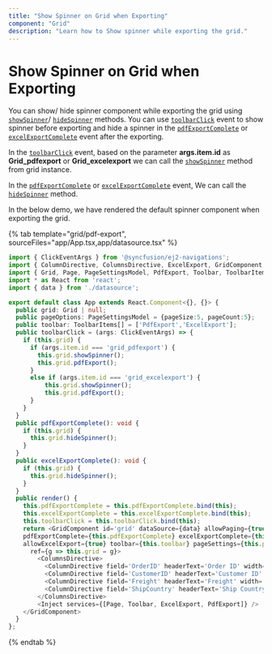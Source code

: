 ```yaml
---
title: "Show Spinner on Grid when Exporting"
component: "Grid"
description: "Learn how to Show spinner while exporting the grid."
---
```


# Show Spinner on Grid when Exporting

You can show/ hide spinner component while exporting the grid using [`showSpinner`](../../api/grid/#showspinner)/ [`hideSpinner`](../../api/grid/#hidespinner) methods. You can use  [`toolbarClick`](../../api/grid/#toolbarclick) event to show spinner before exporting and hide a spinner in the [`pdfExportComplete`](../../api/grid/#pdfexportcomplete) or [`excelExportComplete`](../../api/grid/#excelexportcomplete) event after the exporting.

In the [`toolbarClick`](../../api/grid/#toolbarclick) event, based on the parameter **args.item.id** as **Grid_pdfexport** or **Grid_excelexport** we can call the [`showSpinner`](../../api/grid/#showspinner) method from grid instance.

In the [`pdfExportComplete`](../../api/grid/#pdfexportcomplete) or [`excelExportComplete`](../../api/grid/#excelexportcomplete) event, We can call the [`hideSpinner`](../../api/grid/#hidespinner) method.

In the below demo, we have rendered the default spinner component when exporting the grid.

{% tab template="grid/pdf-export", sourceFiles="app/App.tsx,app/datasource.tsx" %}

```typescript
import { ClickEventArgs } from '@syncfusion/ej2-navigations';
import { ColumnDirective, ColumnsDirective, ExcelExport, GridComponent, Inject } from '@syncfusion/ej2-react-grids';
import { Grid, Page, PageSettingsModel, PdfExport, Toolbar, ToolbarItems } from '@syncfusion/ej2-react-grids';
import * as React from 'react';
import { data } from './datasource';

export default class App extends React.Component<{}, {}> {
  public grid: Grid | null;
  public pageOptions: PageSettingsModel = {pageSize:5, pageCount:5};
  public toolbar: ToolbarItems[] = ['PdfExport','ExcelExport'];
  public toolbarClick = (args: ClickEventArgs) => {
    if (this.grid) {
      if (args.item.id === 'grid_pdfexport') {
        this.grid.showSpinner();
        this.grid.pdfExport();
      }
      else if (args.item.id === 'grid_excelexport') {
          this.grid.showSpinner();
          this.grid.pdfExport();
      }
    }
  }
  public pdfExportComplete(): void {
    if (this.grid) {
      this.grid.hideSpinner();
    }
  }
  public excelExportComplete(): void {
    if (this.grid) {
      this.grid.hideSpinner();
    }
  }
  public render() {
    this.pdfExportComplete = this.pdfExportComplete.bind(this);
    this.excelExportComplete = this.excelExportComplete.bind(this);
    this.toolbarClick = this.toolbarClick.bind(this);
    return <GridComponent id='grid' dataSource={data} allowPaging={true} allowPdfExport={true}
    pdfExportComplete={this.pdfExportComplete} excelExportComplete={this.excelExportComplete}
    allowExcelExport={true} toolbar={this.toolbar} pageSettings={this.pageOptions} toolbarClick={this.toolbarClick}
      ref={g => this.grid = g}>
        <ColumnsDirective>
          <ColumnDirective field='OrderID' headerText='Order ID' width='100' textAlign="Right" isPrimaryKey={true}/>
          <ColumnDirective field='CustomerID' headerText='Customer ID' width='120'/>
          <ColumnDirective field='Freight' headerText='Freight' width='120' format="C2" textAlign="Right"/>
          <ColumnDirective field='ShipCountry' headerText='Ship Country' width='150'/>
        </ColumnsDirective>
        <Inject services={[Page, Toolbar, ExcelExport, PdfExport]} />
    </GridComponent>
  }
};
```

{% endtab %}